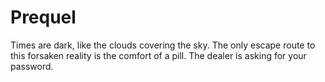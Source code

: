 # Prequel
Times are dark, like the clouds covering the sky. The only escape route to this forsaken reality is the comfort of a pill. The dealer is asking for your password.

